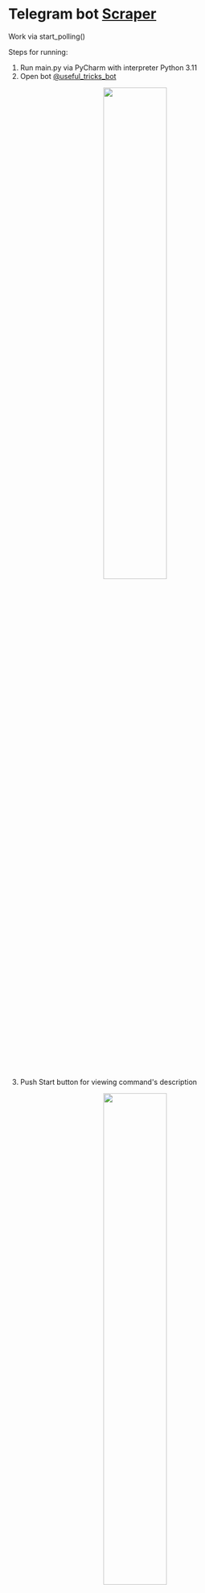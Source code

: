 # Telegram bot [Scraper](https://t.me/useful_tricks_bot )

Work via start_polling()

Steps for running:

1. Run main.py via PyCharm with interpreter Python 3.11
2. Open bot [@useful_tricks_bot](https://t.me/useful_tricks_bot) 
<p align="center">
<img src="https://user-images.githubusercontent.com/49523237/201311480-9d4b6cfb-7150-434e-8e11-4dfdf289b709.png" width=50% height=50%>
</p>

3. Push Start button for viewing command's description
<p align="center">
<img src="https://user-images.githubusercontent.com/49523237/201311880-54e425d6-9104-4949-95f1-be80636e4d80.png" width=50% height=50%>
</p>

4. For start the commands of a bot you can use Menu button
<p align="center">
<img src="https://user-images.githubusercontent.com/49523237/201315801-335d2873-d51e-417a-a06b-f209099a09de.png" width=50% height=50%>
</p>

5. Set up searching setting
<p align="center">
<img src="https://user-images.githubusercontent.com/49523237/201312214-6fd5f79c-1828-4d4b-ba74-5c3006014fbd.png" width=50% height=50%>
</p>

If press Title:
<p align="center">
<img src="https://user-images.githubusercontent.com/49523237/201313714-77587e44-dc5e-45d0-bde3-c0981b06bcef.png" width=50% height=50%>
</p>
<p align="center">
<img src="https://user-images.githubusercontent.com/49523237/201313370-9b5da594-4ff2-48ce-9762-63ee8a164428.png" width=50% height=50%>
</p>

If press Location:
<p align="center">
<img src="https://user-images.githubusercontent.com/49523237/201313942-d67bf82a-9a8b-4b00-bfea-50b05fee5e49.png" width=50% height=50%>
</p>
<p align="center">
<img src="https://user-images.githubusercontent.com/49523237/201314105-640b5f07-1b32-427d-9962-8e4971f53029.png" width=50% height=50%>
</p>

You can start the search with empty settings

6. For check settings run /show
<p align="center">
<img src="https://user-images.githubusercontent.com/49523237/201314932-c5e2ccc1-d445-4466-888b-08a599683d67.png" width=50% height=50%>
</p>

7. Start /search
<p align="center">
<img src="https://user-images.githubusercontent.com/49523237/201315965-8bae5ecb-d046-4d07-8d83-1d89ef3c85c7.png" width=50% height=50%>
</p>








